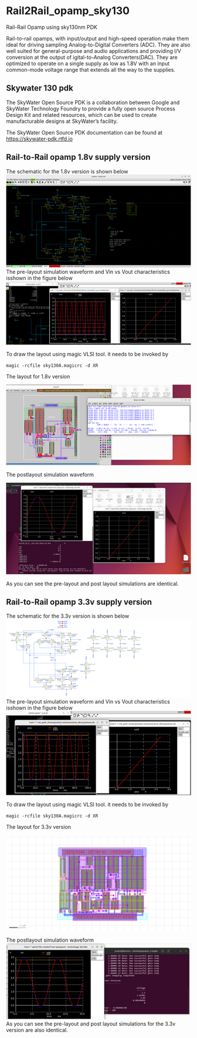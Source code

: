 # Rail2Rail_opamp_sky130
Rail-Rail Opamp using sky130nm PDK

Rail-to-rail opamps, with input/output and high-speed operation make them ideal for driving sampling Analog-to-Digital Converters (ADC). They are also well suited for general-purpose and audio applications and providing I/V conversion at the output of igital-to-Analog Converters(DAC). 
They are optimized to operate on a single supply as low as 1.8V with an input common-mode voltage range that extends all the way to the supplies.

## Skywater 130 pdk
The SkyWater Open Source PDK is a collaboration between Google and SkyWater Technology Foundry to provide a fully open source Process Design Kit and related resources, which can be used to create manufacturable designs at SkyWater’s facility.

The SkyWater Open Source PDK documentation can be found at <https://skywater-pdk.rtfd.io>

## Rail-to-Rail opamp 1.8v supply version
The schematic for the 1.8v version is shown below
![img](/Rail2Rail_opamp_1.8v/schematic/Screenshot%20from%202023-03-12%2006-44-59.png)
The pre-layout simulation waveform and Vin vs Vout characteristics isshown in the figure below
![img](/Rail2Rail_opamp_1.8v/schematic/Screenshot%20from%202023-03-12%2006-45-55.png)

To draw the layout using magic VLSI tool. it needs to be invoked by
```
magic -rcfile sky130A.magicrc -d XR
```
The layout for 1.8v version

![img](/Rail2Rail_opamp_1.8v/manual_layout_working/Screenshot%20from%202023-03-12%2006-39-41.png)


The postlayout simulation waveform

![img](/Rail2Rail_opamp_1.8v/manual_layout_working/Screenshot%20from%202023-03-12%2006-41-28.png)

As you can see the pre-layout and post layout simulations are identical.

## Rail-to-Rail opamp 3.3v supply version
The schematic for the 3.3v version is shown below
![img](/Rail_Rail_opamp_3v3/Schematic/opamp_schematic.svg)
The pre-layout simulation waveform and Vin vs Vout characteristics isshown in the figure below
![img](/Rail2Rail_opamp_3.3v/schematic/pre-layout.png)

To draw the layout using magic VLSI tool. it needs to be invoked by
```
magic -rcfile sky130A.magicrc -d XR
```
The layout for 3.3v version

![img](/Rail_Rail_opamp_3v3/Layout/opamp_layout.png)


The postlayout simulation waveform
![img](/Rail2Rail_opamp_3.3v/gds/post-layout.png)
As you can see the pre-layout and post layout simulations for the 3.3v version are also identical.

